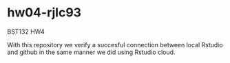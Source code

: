 # hw04-rjlc93

BST132 HW4

With this repository we verify a succesful connection between local Rstudio and github in the same manner we did using Rstudio cloud. 